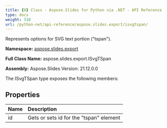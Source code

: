 ```yaml
---
title: {0} Class - Aspose.Slides for Python via .NET - API Reference
type: docs
weight: 310
url: /python-net/api-reference/aspose.slides.export/isvgtspan/
---
```


Represents options for SVG text portion ("tspan").

**Namespace:** [aspose.slides.export](/python-net/api-reference/aspose.slides.export/)

**Full Class Name:** aspose.slides.export.ISvgTSpan

**Assembly:**  Aspose.Slides Version: 21.12.0.0

The ISvgTSpan type exposes the following members:
## **Properties**
|**Name**|**Description**|
| :- | :- |
|id|Gets or sets id for the "tspan" element|
